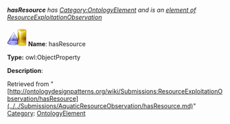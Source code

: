 ___hasResource__ has [Category:OntologyElement](../../Category/OntologyElement.md "Category:OntologyElement") and is an [element of](../../Property/ElementOf.md "Property:ElementOf") [ResourceExploitationObservation](../../Submissions/ResourceExploitationObservation.md "Submissions:ResourceExploitationObservation")_


  




[![ObjectProperty](../../images/thumb/c/c3/ObjectProperty.gif/45px-ObjectProperty.gif)](../../Image/ObjectProperty.gif.md "ObjectProperty")
__Name__: hasResource 


__Type:__ owl:ObjectProperty 


__Description__: 





Retrieved from "[http://ontologydesignpatterns.org/wiki/Submissions:ResourceExploitationObservation/hasResource](../../Submissions/AquaticResourceObservation/hasResource.md)"
 [Category](http://ontologydesignpatterns.org/wiki/Special:Categories "Special:Categories"): [OntologyElement](../../Category/OntologyElement.md "Category:OntologyElement")